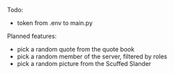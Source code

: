 Todo:
- token from .env to main.py

Planned features:
- pick a random quote from the quote book
- pick a random member of the server, filtered by roles
- pick a random picture from the Scuffed Slander
